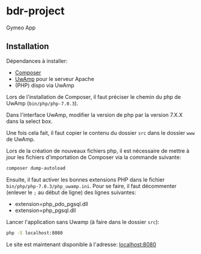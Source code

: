 # bdr-project

Gymeo App

## Installation

Dépendances à installer:

- [Composer](https://getcomposer.org/download/)
- [UwAmp](https://www.uwamp.com/fr/?page=download) pour le serveur Apache
- (PHP) dispo via UwAmp

Lors de l'installation de Composer, il faut préciser le chemin du php de UwAmp (`bin/php/php-7.0.3`).

Dans l'interface UwAmp, modifier la version de php par la version 7.X.X dans la select box.

Une fois cela fait, il faut copier le contenu du dossier `src` dans le dossier `www` de UwAmp.

Lors de la création de nouveaux fichiers php, il est nécessaire de mettre à jour les fichiers d'importation de Composer via la commande suivante:

```bash
composer dump-autoload
```

Ensuite, il faut activer les bonnes extensions PHP dans le fichier `bin/php/php-7.0.3/php_uwamp.ini`. Pour se faire, il faut décommenter (enlever le `;` au début de ligne) des lignes suivantes:

- extension=php_pdo_pgsql.dll
- extension=php_pgsql.dll


Lancer l'application sans Uwamp (à faire dans le dossier `src`):

```bash
php -S localhost:8080
```

Le site est maintenant disponible à l'adresse: [localhost:8080](http://localhost:8080/)
